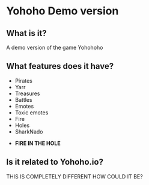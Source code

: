 # Yohoho Demo version

## What is it?

A demo version of the game Yohohoho

## What features does it have?

- Pirates
- Yarr
- Treasures
- Battles
- Emotes
- Toxic emotes
- Fire
- Holes
- SharkNado

* **FIRE IN THE HOLE**

## Is it related to Yohoho.io?

THIS IS COMPLETELY DIFFERENT HOW COULD IT BE?
